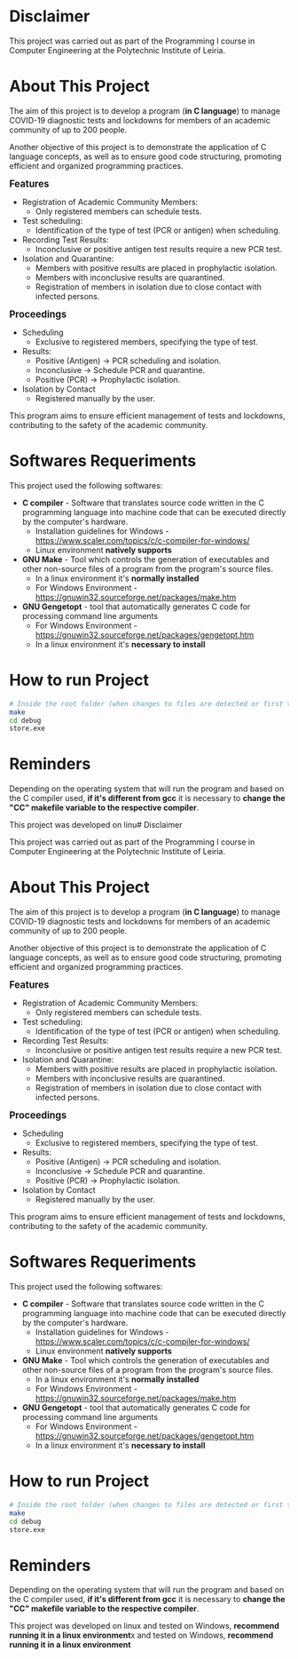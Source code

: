 # Disclaimer

This project was carried out as part of the Programming I course in Computer Engineering at the Polytechnic Institute of Leiria.

# About This Project

The aim of this project is to develop a program (**in C language**) to manage COVID-19 diagnostic tests and lockdowns for members of an academic community of up to 200 people.

Another objective of this project is to demonstrate the application of C language concepts, as well as to ensure good code structuring, promoting efficient and organized programming practices.

<span style="font-size: larger;font-weight:bold;">Features</span>

- Registration of Academic Community Members:
	- Only registered members can schedule tests.
- Test scheduling:
	- Identification of the type of test (PCR or antigen) when scheduling.
- Recording Test Results:
	- Inconclusive or positive antigen test results require a new PCR test.
- Isolation and Quarantine:
	- Members with positive results are placed in prophylactic isolation.
	- Members with inconclusive results are quarantined.
	- Registration of members in isolation due to close contact with infected persons.

<span style="font-size: larger;font-weight:bold;">Proceedings</span>

- Scheduling
	- Exclusive to registered members, specifying the type of test.
- Results:
	- Positive (Antigen) → PCR scheduling and isolation.
	- Inconclusive → Schedule PCR and quarantine.
	- Positive (PCR) → Prophylactic isolation.
- Isolation by Contact
	- Registered manually by the user.

This program aims to ensure efficient management of tests and lockdowns, contributing to the safety of the academic community.

# Softwares Requeriments

This project used the following softwares:

- **C compiler** - Software that translates source code written in the C programming language into machine code that can be executed directly by the computer's hardware.
	- Installation guidelines for Windows - https://www.scaler.com/topics/c/c-compiler-for-windows/
	- Linux environment **natively supports**
- **GNU Make** - Tool which controls the generation of executables and other non-source files of a program from the program's source files.
	- In a linux environment it's **normally installed**
	- For Windows Environment - https://gnuwin32.sourceforge.net/packages/make.htm
- **GNU Gengetopt** - tool that automatically generates C code for processing command line arguments
	- For Windows Environment - https://gnuwin32.sourceforge.net/packages/gengetopt.htm
	- In a linux environment it's **necessary to install**

# How to run Project

```bash
# Inside the root folder (when changes to files are detected or first time)
make
cd debug
store.exe
```

# Reminders

Depending on the operating system that will run the program and based on the C compiler used, **if it's different from gcc** it is necessary to **change the "CC" makefile variable to the respective compiler**.

This project was developed on linu# Disclaimer

This project was carried out as part of the Programming I course in Computer Engineering at the Polytechnic Institute of Leiria.

# About This Project

The aim of this project is to develop a program (**in C language**) to manage COVID-19 diagnostic tests and lockdowns for members of an academic community of up to 200 people.

Another objective of this project is to demonstrate the application of C language concepts, as well as to ensure good code structuring, promoting efficient and organized programming practices.

<span style="font-size: larger;font-weight:bold;">Features</span>

- Registration of Academic Community Members:
	- Only registered members can schedule tests.
- Test scheduling:
	- Identification of the type of test (PCR or antigen) when scheduling.
- Recording Test Results:
	- Inconclusive or positive antigen test results require a new PCR test.
- Isolation and Quarantine:
	- Members with positive results are placed in prophylactic isolation.
	- Members with inconclusive results are quarantined.
	- Registration of members in isolation due to close contact with infected persons.

<span style="font-size: larger;font-weight:bold;">Proceedings</span>

- Scheduling
	- Exclusive to registered members, specifying the type of test.
- Results:
	- Positive (Antigen) → PCR scheduling and isolation.
	- Inconclusive → Schedule PCR and quarantine.
	- Positive (PCR) → Prophylactic isolation.
- Isolation by Contact
	- Registered manually by the user.

This program aims to ensure efficient management of tests and lockdowns, contributing to the safety of the academic community.

# Softwares Requeriments

This project used the following softwares:

- **C compiler** - Software that translates source code written in the C programming language into machine code that can be executed directly by the computer's hardware.
	- Installation guidelines for Windows - https://www.scaler.com/topics/c/c-compiler-for-windows/
	- Linux environment **natively supports**
- **GNU Make** - Tool which controls the generation of executables and other non-source files of a program from the program's source files.
	- In a linux environment it's **normally installed**
	- For Windows Environment - https://gnuwin32.sourceforge.net/packages/make.htm
- **GNU Gengetopt** - tool that automatically generates C code for processing command line arguments
	- For Windows Environment - https://gnuwin32.sourceforge.net/packages/gengetopt.htm
	- In a linux environment it's **necessary to install**

# How to run Project

```bash
# Inside the root folder (when changes to files are detected or first time)
make
cd debug
store.exe
```

# Reminders

Depending on the operating system that will run the program and based on the C compiler used, **if it's different from gcc** it is necessary to **change the "CC" makefile variable to the respective compiler**.

This project was developed on linux and tested on Windows, **recommend running it in a linux environment**x and tested on Windows, **recommend running it in a linux environment**
